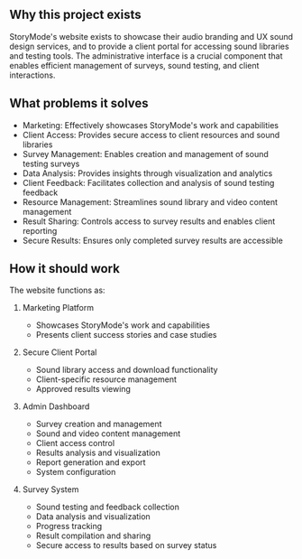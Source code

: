 ## Why this project exists
StoryMode's website exists to showcase their audio branding and UX sound design services, and to provide a client portal for accessing sound libraries and testing tools. The administrative interface is a crucial component that enables efficient management of surveys, sound testing, and client interactions.

## What problems it solves
- Marketing: Effectively showcases StoryMode's work and capabilities
- Client Access: Provides secure access to client resources and sound libraries
- Survey Management: Enables creation and management of sound testing surveys
- Data Analysis: Provides insights through visualization and analytics
- Client Feedback: Facilitates collection and analysis of sound testing feedback
- Resource Management: Streamlines sound library and video content management
- Result Sharing: Controls access to survey results and enables client reporting
- Secure Results: Ensures only completed survey results are accessible

## How it should work
The website functions as:
1. Marketing Platform
   - Showcases StoryMode's work and capabilities
   - Presents client success stories and case studies

2. Secure Client Portal
   - Sound library access and download functionality
   - Client-specific resource management
   - Approved results viewing

3. Admin Dashboard
   - Survey creation and management
   - Sound and video content management
   - Client access control
   - Results analysis and visualization
   - Report generation and export
   - System configuration

4. Survey System
   - Sound testing and feedback collection
   - Data analysis and visualization
   - Progress tracking
   - Result compilation and sharing
   - Secure access to results based on survey status